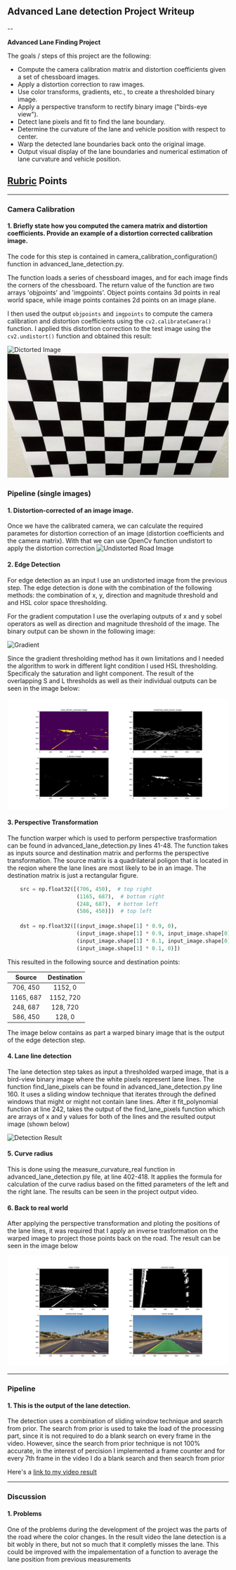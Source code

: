 ## Advanced Lane detection Project Writeup

--

**Advanced Lane Finding Project**

The goals / steps of this project are the following:

* Compute the camera calibration matrix and distortion coefficients given a set of chessboard images.
* Apply a distortion correction to raw images.
* Use color transforms, gradients, etc., to create a thresholded binary image.
* Apply a perspective transform to rectify binary image ("birds-eye view").
* Detect lane pixels and fit to find the lane boundary.
* Determine the curvature of the lane and vehicle position with respect to center.
* Warp the detected lane boundaries back onto the original image.
* Output visual display of the lane boundaries and numerical estimation of lane curvature and vehicle position.

[//]: # (Image References)

[image1]: ./output_images/output.png "Example 1"
[image2]: ./output_images/output_!.png "Example 2"
[image3]: ./output_images/edge_detection.png "Edge Detection"
[image4]: ./output_images/gradient.jpg "Gradient Result"
[image5]: ./output_images/test_undist.jpg "Undistorted Image"
[image6]: ./test_images/camera_calibration_test.png "Distorted Image"
[image7]: ./output_images/undistorted_road.png "Distorted Road Image"
[video1]: ./output_images/output_vide.mp4 "Video"

## [Rubric](https://review.udacity.com/#!/rubrics/571/view) Points

---
### Camera Calibration

#### 1. Briefly state how you computed the camera matrix and distortion coefficients. Provide an example of a distortion corrected calibration image.

The code for this step is contained in camera_calibration_configuration() function in advanced_lane_detection.py.

The function loads a series of chessboard images, and for each image finds the corners of the chessboard. The return value of the function are two arrays 'objpoints' and 'imgpoints'. Object points contains 3d points in real world space, while image points containes 2d points on an image plane.

I then used the output `objpoints` and `imgpoints` to compute the camera calibration and distortion coefficients using the `cv2.calibrateCamera()` function.  I applied this distortion correction to the test image using the `cv2.undistort()` function and obtained this result: 

![Dictorted Image][image6]
![Undistorted Image][image5]

### Pipeline (single images)

#### 1. Distortion-corrected of an image image.

Once we have the calibrated camera, we can calculate the required parametes for distortion correction of an image (distortion coefficients and the camera matrix). With that we can use OpenCv function undistort to apply the distortion correction
![Undistorted Road Image][image7]

#### 2. Edge Detection
For edge detection as an input I use an undistorted image from the previous step. The edge detection is done with the combination of the following methods: the combination of x, y, direction and magnitude threshold and and HSL color space thresholding. 

For the gradient computation I use the overlaping outputs of x and y sobel operators as well as direction and magnitude threshold of the image. The binary output can be shown in the following image:

![Gradient][image4]

Since the gradient thresholding method has it own limitations and I needed the algorithm to work in different light condition I used HSL thresholding. Specificaly the saturation and light component. The result of the overlapping S and L thresholds as well as their individual outputs can be seen in the image below:

![Colorspace Output][image3]


#### 3. Perspective Transformation

The function warper which is used to perform perspective trasformation can be found in advanced_lane_detection.py lines 41-48. The function takes as inputs source and destination matrix and performs the perspective transformation. The source matrix is a quadrilateral poligon that is located in the reqion where the lane lines are most likely to be in an image. The destination matrix is just a rectangular figure.

```python
    src = np.float32([(706, 450),  # top right
                      (1165, 687),  # bottom right
                      (248, 687),  # bottom left
                      (586, 450)])  # top left

    dst = np.float32([(input_image.shape[1] * 0.9, 0),
                      (input_image.shape[1] * 0.9, input_image.shape[0]),
                      (input_image.shape[1] * 0.1, input_image.shape[0]),
                      (input_image.shape[1] * 0.1, 0)])
```

This resulted in the following source and destination points:

| Source        | Destination   | 
|:-------------:|:-------------:| 
| 706, 450      | 1152, 0       | 
| 1165, 687     | 1152, 720     |
| 248, 687      | 128, 720      |
| 586, 450      | 128, 0        |

The image below contains as part a warped binary image that is the output of the edge detection step.

#### 4. Lane line detection

The lane detection step takes as input a thresholded warped image, that is a bird-view binary image where the white pixels represent lane lines. The function find_lane_pixels can be found in advanced_lane_detection.py line 160. It uses a sliding window technique that iterates through the defined windows that might or might not contain lane lines. After it fit_polynomial function at line 242, takes the output of the find_lane_pixels function which are arrays of x and y values for both of the lines and the resulted output image (shown below)

![Detection Result][image2]

#### 5. Curve radius

This is done using the measure_curvature_real function in advanced_lane_detection.py file, at line 402-418. It applies the formula for calculation of the curve radius based on the fitted parameters of the left and the right lane. The results can be seen in the project output video.

#### 6. Back to real world

After applying the perspective transformation and ploting the positions of the lane lines, it was required that I apply an inverse trasformation on the warped image to project those points back on the road. The result can be seen in the image below

![Output][image1]

---

### Pipeline

#### 1. This is the output of the lane detection.

The detection uses a combination of sliding window technique and search from prior. The search from prior is used to take the load of the processing part, since it is not required to do a blank search on every frame in the video. However, since the search from prior technique is not 100% accurate, in the interest of percision I implemented a frame counter and for every 7th frame in the video I do a blank search and then search from prior

Here's a [link to my video result](./output_images/output_video.mp4)

---

### Discussion

#### 1. Problems
One of the problems during the development of the project was the parts of the road where the color changes. In the result video the lane detection is a bit wobly in there, but not so much that it completly misses the lane. This could be improved with the impalementation of a function to average the lane position from previous measurements 
